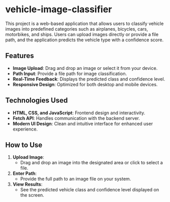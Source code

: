 # vehicle-image-classifier
This project is a web-based application that allows users to classify vehicle images into predefined categories such as airplanes, bicycles, cars, motorbikes, and ships. Users can upload images directly or provide a file path, and the application predicts the vehicle type with a confidence score.
## Features

- **Image Upload**: Drag and drop an image or select it from your device.
- **Path Input**: Provide a file path for image classification.
- **Real-Time Feedback**: Displays the predicted class and confidence level.
- **Responsive Design**: Optimized for both desktop and mobile devices.

## Technologies Used

- **HTML, CSS, and JavaScript**: Frontend design and interactivity.
- **Fetch API**: Handles communication with the backend server.
- **Modern UI Design**: Clean and intuitive interface for enhanced user experience.

## How to Use

1. **Upload Image**:
   - Drag and drop an image into the designated area or click to select a file.
2. **Enter Path**:
   - Provide the full path to an image file on your system.
3. **View Results**:
   - See the predicted vehicle class and confidence level displayed on the screen.


